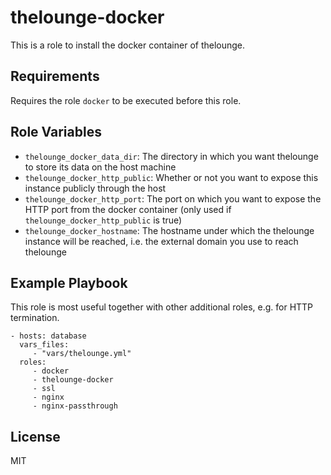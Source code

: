 thelounge-docker
================

This is a role to install the docker container of thelounge.

Requirements
------------

Requires the role `docker` to be executed before this role.

Role Variables
--------------

- `thelounge_docker_data_dir`: The directory in which you want thelounge
  to store its data on the host machine
- `thelounge_docker_http_public`: Whether or not you want to expose this
  instance publicly through the host
- `thelounge_docker_http_port`: The port on which you want to expose the
  HTTP port from the docker container (only used if
  `thelounge_docker_http_public` is true)
- `thelounge_docker_hostname`: The hostname under which the thelounge
  instance will be reached, i.e. the external domain you use to reach thelounge

Example Playbook
----------------

This role is most useful together with other additional roles, e.g. for
HTTP termination.

    - hosts: database
      vars_files:
         - "vars/thelounge.yml"
      roles:
         - docker
         - thelounge-docker
         - ssl
         - nginx
         - nginx-passthrough

License
-------

MIT
